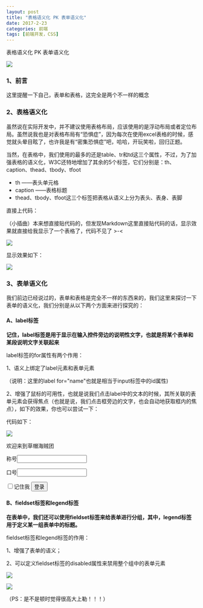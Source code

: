 ```yaml
---
layout: post
title: "表格语义化 PK 表单语义化"
date: 2017-2-23
categories: 前端
tags: [前端开发，CSS]
---
```


表格语义化 PK 表单语义化

![](http://oq2sjn05e.bkt.clouddn.com/2017-2-23-FEW-form%20and%20table.jpeg)

<!-- more -->

### 1、前言

  这里提醒一下自己，表单和表格，这完全是两个不一样的概念

### 2、表格语义化

   虽然说在实际开发中，并不建议使用表格布局，应该使用的是浮动布局或者定位布局。虽然说我也是对表格布局有“恐惧症”，因为每次在使用excel表格的时候，感觉就头晕目眩了，也许我是有“密集恐惧症”吧，哈哈，开玩笑啦，回归正题。

   当然，在表格中，我们使用的最多的还是table、tr和td这三个属性，不过，为了加强表格的语义化，W3C还特地增加了其余的5个标签，它们分别是：th、caption、thead、tbody、tfoot

+ th  ——表头单元格
+ caption  ——表格标题
+ thead、tbody、tfoot这三个标签把表格从语义上分为表头、表身、表脚

直接上代码：

（小插曲）本来想直接贴代码的，但发现Markdown这里直接贴代码的话，显示效果就直接给我显示了一个表格了，代码不见了 >-<

![](http://oq2sjn05e.bkt.clouddn.com/2017-2-23-FEW-form%20and%20table-1.png)

显示效果如下：

![](http://oq2sjn05e.bkt.clouddn.com/2017-2-23-FEW-form%20and%20table-2.png)


### 3、表单语义化

  我们前边已经说过的，表单和表格是完全不一样的东西来的，我们这里来探讨一下表单的语义化，我们分别是从以下两个方面来进行探究的：

#### A、label标签

**记住，label标签是用于显示在输入控件旁边的说明性文字，也就是将某个表单和某段说明文字关联起来**

label标签的for属性有两个作用：

1、语义上绑定了label元素和表单元素

（说明：这里的label for="name"也就是相当于input标签中的id属性)

2、增强了鼠标的可用性，也就是说我们点击label中的文本的时候，其所关联的表单元素会获得焦点（也就是说，我们点击框旁边的文字，也会自动地获取框内的焦点），如下的效果，你也可以尝试一下：

代码如下：

![](http://oq2sjn05e.bkt.clouddn.com/2017-2-23-FEW-form%20and%20table-3.png)


  
<form action="index.aspx" method="post">
  <div>欢迎来到草帽海贼团</div>
  <p>
    <label for="name">称号</label><input type="text" id="name" name="name">
  </p>
  <p>
     <label for="name">口号</label><input type="password" id="kouhao" name="kouhao">
  </p>
  <input type="checkbox" id="remember-me" name="remember-me"><label for="remember-me">记住我</label>
  <input type="submit" value="登录"/>
</form>



#### B、fieldset标签和legend标签

  **在表单中，我们还可以使用fieldset标签来给表单进行分组，其中，legend标签用于定义某一组表单中的标题。**

fieldset标签和legend标签的作用：

1、增强了表单的语义；

2、可以定义fieldset标签的disabled属性来禁用整个组中的表单元素

![](http://oq2sjn05e.bkt.clouddn.com/2017-2-23-FEW-form%20and%20table-4.png)

![](http://oq2sjn05e.bkt.clouddn.com/2017-2-23-FEW-form%20and%20table-5.png)

（PS：是不是顿时觉得很高大上勒！！！）